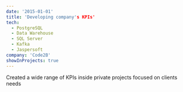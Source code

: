 ```yaml
---
date: '2015-01-01'
title: 'Developing company's KPIs'
tech:
  - PostgreSQL
  - Data Warehouse
  - SQL Server
  - Kafka
  - Jaspersoft
company: 'Code2B'
showInProjects: true
---
```


Created a wide range of KPIs inside private projects focused on clients needs
